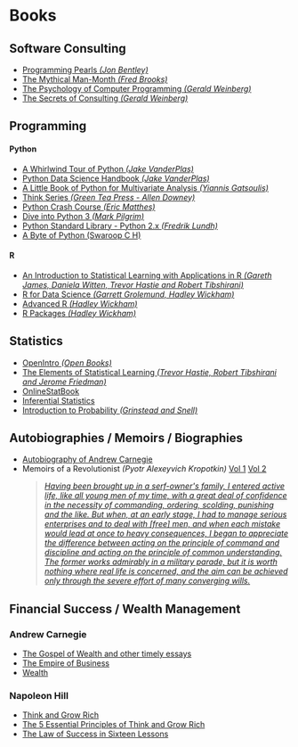 # Books

## Software Consulting
* [Programming Pearls _(Jon Bentley)_](https://www.amazon.com/Programming-Pearls-Jon-Bentley/dp/8177588583)
* [The Mythical Man-Month _(Fred Brooks)_](https://www.amazon.com/Mythical-Man-Month-Software-Engineering-Anniversary/dp/0201835959)
* [The Psychology of Computer Programming _(Gerald Weinberg)_](https://www.amazon.com/Psychology-Computer-Programming-Silver-Anniversary-ebook/dp/B004R9QACC)
* [The Secrets of Consulting _(Gerald Weinberg)_](https://www.amazon.com/Secrets-Consulting-Giving-Getting-Successfully/dp/0932633013)


## Programming
#### Python
* [A Whirlwind Tour of Python _(Jake VanderPlas)_](https://github.com/jakevdp/WhirlwindTourOfPython/blob/6f1daf714fe52a8dde6a288674ba46a7feed8816/Index.ipynb)
* [Python Data Science Handbook _(Jake VanderPlas)_](https://jakevdp.github.io/PythonDataScienceHandbook/)
* [A Little Book of Python for Multivariate Analysis _(Yiannis Gatsoulis)_](http://python-for-multivariate-analysis.readthedocs.io/index.html)
* [Think Series _(Green Tea Press - Allen Downey)_](http://greenteapress.com/wp/)
* [Python Crash Course _(Eric Matthes)_](https://github.com/ehmatthes/pcc)
* [Dive into Python 3 _(Mark Pilgrim)_](http://www.diveintopython3.net/)
* [Python Standard Library - Python 2.x *(Fredrik Lundh)*](http://effbot.org/librarybook/)
* [A Byte of Python (Swaroop C H)](https://python.swaroopch.com/)
#### R
* [An Introduction to Statistical Learning with Applications in R _(Gareth James, Daniela Witten, Trevor Hastie and Robert Tibshirani)_](http://www-bcf.usc.edu/~gareth/ISL/)
* [R for Data Science _(Garrett Grolemund, Hadley Wickham)_](http://r4ds.had.co.nz/)
* [Advanced R _(Hadley Wickham)_](https://adv-r.hadley.nz/)
* [R Packages _(Hadley Wickham)_](http://r-pkgs.had.co.nz/)

## Statistics
* [OpenIntro _(Open Books)_](https://www.openintro.org)
* [The Elements of Statistical Learning _(Trevor Hastie, Robert Tibshirani and Jerome Friedman)_](https://web.stanford.edu/~hastie/ElemStatLearn/)
* [OnlineStatBook](http://onlinestatbook.com/2/index.html)
* [Inferential Statistics](http://vassarstats.net/textbook/)
* [Introduction to Probability _(Grinstead and Snell)_](http://www.dartmouth.edu/~chance/teaching_aids/books_articles/probability_book/pdf.html)


## Autobiographies / Memoirs / Biographies
* [Autobiography of Andrew Carnegie](https://archive.org/details/autobiographyofa00carn/mode/1up)
* Memoirs of a Revolutionist _(Pyotr Alexeyvich Kropotkin)_
[Vol 1](https://archive.org/details/memoirsofrevolut01kropuoft/page/n5/mode/1up) 
[Vol 2](https://archive.org/details/memoirsofrevolut02kropuoft/page/n8/mode/1up)
  > [*Having been brought up in a serf-owner's family, I entered active life, like all young men of my time, 
  with a great deal of confidence in the necessity of commanding, ordering, scolding, punishing and the like.
  But when, at an early stage, I had to manage serious enterprises and to deal with [free] men, and when each 
  mistake would lead at once to heavy consequences, I began to appreciate the difference between acting on the 
  principle of command and discipline and acting on the principle of common understanding. The former works 
  admirably in a military parade, but it is worth nothing where real life is concerned, and the aim can be 
  achieved only through the severe effort of many converging wills.*](https://archive.org/details/memoirsofrevolut01kropuoft/page/250/mode/1up?q=Having+been+brought+up+in+a+serf+owner%E2%80%99s+family)


## Financial Success / Wealth Management

### Andrew Carnegie
* [The Gospel of Wealth and other timely essays](https://archive.org/details/gospelofwealthot00carnuoft/mode/1up)
* [The Empire of Business](https://archive.org/details/empireofbusiness00carnuoft/mode/1up)
* [Wealth](https://archive.org/details/8906CarnegieWealth/mode/1up)

### Napoleon Hill
* [Think and Grow Rich](https://archive.org/details/thinkgrowric00hill/mode/1up)
* [The 5 Essential Principles of Think and Grow Rich](https://archive.org/details/napoleon-hill-foundation-the-5-essential-principles-of-think-and-grow-rich-the-p/mode/1up)
* [The Law of Success in Sixteen Lessons](https://archive.org/details/Law_Of_Success_in_16_Lessons/mode/1up)
